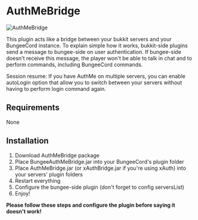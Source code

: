 # AuthMeBridge

![AuthMeBridge](https://crylegend.com/wp-content/uploads/2016/06/AuthMeBridge.png "AuthMeBridge")

This plugin acts like a bridge between your bukkit servers and your BungeeCord instance. To explain simple how it works, bukkit-side plugins send a message to bungee-side on user authentication. If bungee-side doesn't receive this message, the player won't be able to talk in chat and to perform commands, including BungeeCord commands.

Session resume: If you have AuthMe on multiple servers, you can enable autoLogin option that allow you to switch between your servers without having to perform login command again.

## Requirements

None

## Installation

1. Download AuthMeBridge package
2. Place BungeeAuthMeBridge.jar into your BungeeCord's plugin folder
3. Place AuthMeBridge.jar (or xAuthBridge.jar if you're using xAuth) into your servers' plugin folders
4. Restart everything
5. Configure the bungee-side plugin (don't forget to config serversList)
6. Enjoy!

**Please follow these steps and configure the plugin before saying it doesn't work!**
